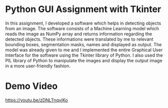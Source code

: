 
# Python GUI Assignment with Tkinter
In this assignment, I developed a software which helps in detecting objects from an image. The software consists of a Machine Learning model which reads the image as NumPy array and returns information regarding the detected objects. These informations were translated by me to relevant bounding boxes, segmentation masks, names and displayed as output. The model was already given to me and I implemented the entire Graphical User Interface for the software using the Tkinter library of Python. I also used the PIL library of Python to manipulate the images and display the output image in a more user-friendly fashion.

# Demo Video
https://youtu.be/zDNLTnqvjKo



